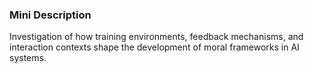 ### Mini Description

Investigation of how training environments, feedback mechanisms, and interaction contexts shape the development of moral frameworks in AI systems.
